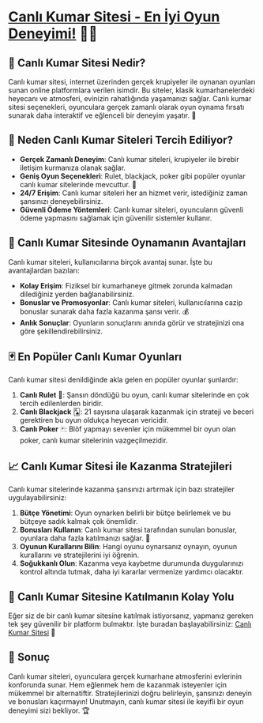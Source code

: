 # [Canlı Kumar Sitesi - En İyi Oyun Deneyimi!](https://casinotr.link/gWCRZ4) 🎰🎲

## 🎯 Canlı Kumar Sitesi Nedir?

Canlı kumar sitesi, internet üzerinden gerçek krupiyeler ile oynanan oyunları sunan online platformlara verilen isimdir. Bu siteler, klasik kumarhanelerdeki heyecanı ve atmosferi, evinizin rahatlığında yaşamanızı sağlar. Canlı kumar sitesi seçenekleri, oyunculara gerçek zamanlı olarak oyun oynama fırsatı sunarak daha interaktif ve eğlenceli bir deneyim yaşatır. 🎲

## 🌟 Neden Canlı Kumar Siteleri Tercih Ediliyor?

- **Gerçek Zamanlı Deneyim**: Canlı kumar siteleri, krupiyeler ile birebir iletişim kurmanıza olanak sağlar.
- **Geniş Oyun Seçenekleri**: Rulet, blackjack, poker gibi popüler oyunlar canlı kumar sitelerinde mevcuttur. 🎰
- **24/7 Erişim**: Canlı kumar siteleri her an hizmet verir, istediğiniz zaman şansınızı deneyebilirsiniz.
- **Güvenli Ödeme Yöntemleri**: Canlı kumar siteleri, oyuncuların güvenli ödeme yapmasını sağlamak için güvenilir sistemler kullanır.

## 🎲 Canlı Kumar Sitesinde Oynamanın Avantajları

Canlı kumar siteleri, kullanıcılarına birçok avantaj sunar. İşte bu avantajlardan bazıları:

- **Kolay Erişim**: Fiziksel bir kumarhaneye gitmek zorunda kalmadan dilediğiniz yerden bağlanabilirsiniz.
- **Bonuslar ve Promosyonlar**: Canlı kumar siteleri, kullanıcılarına cazip bonuslar sunarak daha fazla kazanma şansı verir. 💰
- **Anlık Sonuçlar**: Oyunların sonuçlarını anında görür ve stratejinizi ona göre şekillendirebilirsiniz.

## 🃏 En Popüler Canlı Kumar Oyunları

Canlı kumar sitesi denildiğinde akla gelen en popüler oyunlar şunlardır:

1. **Canlı Rulet** 🎡: Şansın döndüğü bu oyun, canlı kumar sitelerinde en çok tercih edilenlerden biridir.
2. **Canlı Blackjack** 🂡: 21 sayısına ulaşarak kazanmak için strateji ve beceri gerektiren bu oyun oldukça heyecan vericidir.
3. **Canlı Poker** 🃏: Blöf yapmayı sevenler için mükemmel bir oyun olan poker, canlı kumar sitelerinin vazgeçilmezidir.

## 📈 Canlı Kumar Sitesi ile Kazanma Stratejileri

Canlı kumar sitelerinde kazanma şansınızı artırmak için bazı stratejiler uygulayabilirsiniz:

1. **Bütçe Yönetimi**: Oyun oynarken belirli bir bütçe belirlemek ve bu bütçeye sadık kalmak çok önemlidir.
2. **Bonusları Kullanın**: Canlı kumar sitesi tarafından sunulan bonuslar, oyunlara daha fazla katılmanızı sağlar. 💸
3. **Oyunun Kurallarını Bilin**: Hangi oyunu oynarsanız oynayın, oyunun kurallarını ve stratejilerini iyi öğrenin.
4. **Soğukkanlı Olun**: Kazanma veya kaybetme durumunda duygularınızı kontrol altında tutmak, daha iyi kararlar vermenize yardımcı olacaktır.

## 🔗 Canlı Kumar Sitesine Katılmanın Kolay Yolu

Eğer siz de bir canlı kumar sitesine katılmak istiyorsanız, yapmanız gereken tek şey güvenilir bir platform bulmaktır. İşte buradan başlayabilirsiniz: [Canlı Kumar Sitesi](https://casinotr.link/gWCRZ4) 🎰

## 🎉 Sonuç

Canlı kumar siteleri, oyunculara gerçek kumarhane atmosferini evlerinin konforunda sunar. Hem eğlenmek hem de kazanmak isteyenler için mükemmel bir alternatiftir. Stratejilerinizi doğru belirleyin, şansınızı deneyin ve bonusları kaçırmayın! Unutmayın, canlı kumar sitesi ile keyifli bir oyun deneyimi sizi bekliyor. 🏆

